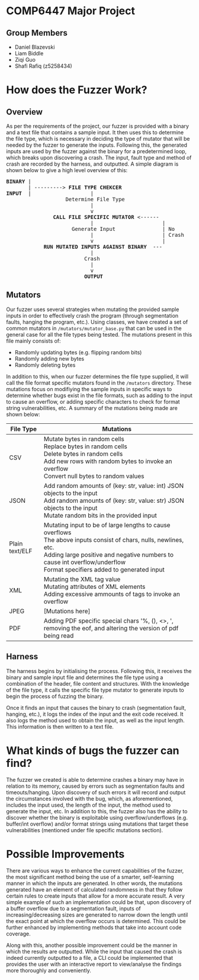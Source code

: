 # COMP6447 Major Project
## Group Members
- Daniel Blazevski
- Liam Biddle
- Ziqi Guo
- Shafi Rafiq (z5258434)

# How does the Fuzzer Work?
## Overview
As per the requirements of the project, our fuzzer is provided with a binary and a text file that contains a sample input. It then uses this to determine the file type, which is necessary in deciding the type of mutator that will be needed by the fuzzer to generate the inputs. Following this, the generated inputs are used by the fuzzer against the binary for a predetermined loop, which breaks upon discovering a crash. The input, fault type and method of crash are recorded by the harness, and outputted. A simple diagram is shown below to give a high level overview of this:
<pre>
<b>BINARY</b> |
       | ---------> <b>FILE TYPE CHEKCER</b>
<b>INPUT</b>  |                   |         
                   Determine File Type
                           |             
                           v                      
               <b>CALL FILE SPECIFIC MUTATOR</b> <------
                           |                      |
                     Generate Input               | No
                           |                      | Crash
                           v                      |
            <b>RUN MUTATED INPUTS AGAINST BINARY</b>  ---
                           |
                         Crash
                           |
                           v
                         <b>OUTPUT</b>     
</pre>

## Mutators
Our fuzzer uses several strategies when mutating the provided sample inputs in order to effectively crash the program (through segmentation faults, hanging the program, etc.). Using classes, we have created a set of common mutators in `/mutators/mutator_base.py` that can be used in the general case for all the file types being tested. The mutations present in this file mainly consists of:
- Randomly updating bytes (e.g. flipping random bits)
- Randomly adding new bytes
- Randomly deleting bytes

In addition to this, when our fuzzer determines the file type supplied, it will call the file format specific mutators found in the `/mutators` directory. These mutations focus on modifiying the sample inputs in specific ways to determine whether bugs exist in the file formats, such as adding to the input to cause an overflow, or adding specific characters to check for format string vulnerabilities, etc. A summary of the mutations being made are shown below:

| File Type | Mutations |
| ---------- | ---------- |
| CSV | Mutate bytes in random cells<br/>Replace bytes in random cells<br/>Delete bytes in random cells<br/>Add new rows with random bytes to invoke an overflow<br/>Convert null bytes to random values|
| JSON | Add random amounts of (key: str, value: int) JSON objects to the input<br/>Add random amounts of (key: str, value: str) JSON objects to the input<br/>Mutate random bits in the provided input|
| Plain text/ELF | Mutating input to be of large lengths to cause overflows<br/>The above inputs consist of chars, nulls, newlines, etc.<br/>Adding large positive and negative numbers to cause int overflow/underflow<br/>Format specifiers added to generated input |
| XML | Mutating the XML tag value<br/>Mutating attributes of XML elements<br/>Adding excessive ammounts of tags to invoke an overflow |
| JPEG | [Mutations here] |
| PDF | Adding PDF specific special chars '%, (), <>, \', removing the eof, and altering the version of pdf being read |

## Harness
The harness begins by initialising the process. Following this, it receives the binary and sample input file and determines the file type using a combination of the header, file content and structures. With the knowledge of the file type, it calls the specific file type mutator to generate inputs to begin the process of fuzzing the binary.

Once it finds an input that causes the binary to crash (segmentation fault, hanging, etc.), it logs the index of the input and the exit code received. It also logs the method used to obtain the input, as well as the input length. This information is then written to a text file. 

# What kinds of bugs the fuzzer can find?

The fuzzer we created is able to determine crashes a binary may have in relation to its memory, caused by errors such as segmentation faults and timeouts/hanging. Upon discovery of such errors it will record and output the circumstances involved with the bug, which, as aforementioned, includes the input used, the length of the input, the method used to generate the input, etc. In addition to this, the fuzzer also has the ability to discover whether the binary is exploitable using overflow/underflows (e.g. buffer/int overflow) and/or format strings using mutations that target these vulnerabilities (mentioned under file specific mutations section).

# Possible Improvements

There are various ways to enhance the current capabilities of the fuzzer, the most significant method being the use of a smarter, self-learning manner in which the inputs are generated. In other words, the mutations generated have an element of calculated randomness in that they follow certain rules to create inputs that allow for a more accurate result. A very simple example of such an implementation could be that, upon discovery of a buffer overflow due to a segmentation fault, inputs of increasing/decreasing sizes are generated to narrow down the length until the exact point at which the overflow occurs is determined. This could be further enhanced by implementing methods that take into account code coverage.

Along with this, another possible improvement could be the manner in which the results are outputted. While the input that caused the crash is indeed currently outputted to a file, a CLI could be implemented that provides the user with an interactive report to view/analyse the findings more thoroughly and conveniently.
